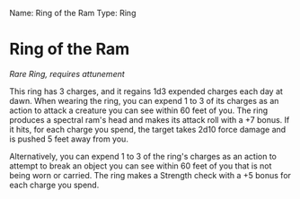 Name: Ring of the Ram
Type: Ring

# Ring of the Ram
_Rare Ring, requires attunement_

This ring has 3 charges, and it regains 1d3 expended charges each day at dawn. When wearing the ring, you can expend 1 to 3 of its charges as an action to attack a creature you can see within 60 feet of you. The ring produces a spectral ram's head and makes its attack roll with a +7 bonus. If it hits, for each charge you spend, the target takes 2d10 force damage and is pushed 5 feet away from you.

Alternatively, you can expend 1 to 3 of the ring's charges as an action to attempt to break an object you can see within 60 feet of you that is not being worn or carried. The ring makes a Strength check with a +5 bonus for each charge you spend.
